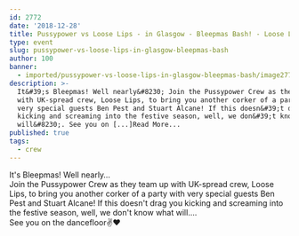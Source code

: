```yaml
---
id: 2772
date: '2018-12-28'
title: Pussypower vs Loose Lips - in Glasgow - Bleepmas Bash! - Loose Lips
type: event
slug: pussypower-vs-loose-lips-in-glasgow-bleepmas-bash
author: 100
banner:
  - imported/pussypower-vs-loose-lips-in-glasgow-bleepmas-bash/image2772.jpeg
description: >-
  It&#39;s Bleepmas! Well nearly&#8230; Join the Pussypower Crew as they team up
  with UK-spread crew, Loose Lips, to bring you another corker of a party with
  very special guests Ben Pest and Stuart Alcane! If this doesn&#39;t drag you
  kicking and screaming into the festive season, well, we don&#39;t know what
  will&#8230;. See you on [...]Read More...
published: true
tags:
  - crew
---
```

It's Bleepmas! Well nearly…  
Join the Pussypower Crew as they team up with UK-spread crew, Loose Lips, to bring you another corker of a party with very special guests Ben Pest and Stuart Alcane! If this doesn't drag you kicking and screaming into the festive season, well, we don't know what will….  
See you on the dancefloor✌️❤️